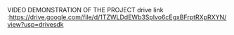 VIDEO DEMONSTRATION OF THE PROJECT
drive link :https://drive.google.com/file/d/1TZWLDdEWb3Splvo6cEgxBFrptRXpRXYN/view?usp=drivesdk
